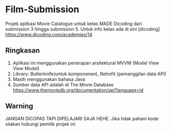 # Film-Submission

Projek aplikasi Movie Catalogue untuk kelas MADE Dicoding dari submission 3 hingga submission 5. Untuk info kelas ada di sini [dicoding] https://www.dicoding.com/academies/14

## Ringkasan
1. Aplikasi ini menggunakan penerapan arsitektural MVVM (Model View View Model)
2. Library: Butterknife(untuk komponenen), Retrofit (pemanggilan data API)
3. Masih menggunakan bahasa Java
4. Sumber data API adalah di The Movie Database https://www.themoviedb.org/documentation/api?language=id

## Warning
JANGAN DICOPAS TAPI DIPELAJARI SAJA HEHE.
Jika tidak paham kode silakan hubungi pemilik projek ini
